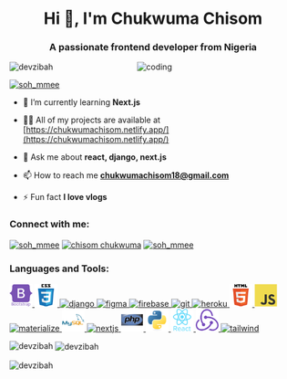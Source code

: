 <h1 align="center">Hi 👋, I'm Chukwuma Chisom</h1>
<h3 align="center">A passionate frontend developer from Nigeria</h3>

<img align="right" alt="coding" width="280" src="https://media4.giphy.com/media/RpJPyxPD7HGHtwyg9z/giphy.gif?cid=ecf05e478n7q7xn2liod0lvz7pcmohihg0mp9d3qtha6aoti&rid=giphy.gif&ct=g">


<p align="left"> <img src="https://komarev.com/ghpvc/?username=devzibah&label=Profile%20views&color=0e75b6&style=flat" alt="devzibah" /> </p>

<p align="left"> <a href="https://twitter.com/soh_mmee" target="blank"><img src="https://img.shields.io/twitter/follow/soh_mmee?logo=twitter&style=for-the-badge" alt="soh_mmee" /></a> </p>

- 🌱 I’m currently learning **Next.js**

- 👨‍💻 All of my projects are available at [https://chukwumachisom.netlify.app/](https://chukwumachisom.netlify.app/)

- 💬 Ask me about **react, django, next.js**

- 📫 How to reach me **chukwumachisom18@gmail.com**

- ⚡ Fun fact **I love vlogs**

<h3 align="left">Connect with me:</h3>
<p align="left">
<a href="https://twitter.com/soh_mmee" target="blank"><img align="center" src="https://raw.githubusercontent.com/rahuldkjain/github-profile-readme-generator/master/src/images/icons/Social/twitter.svg" alt="soh_mmee" height="30" width="40" /></a>
<a href="https://linkedin.com/in/chisom chukwuma" target="blank"><img align="center" src="https://raw.githubusercontent.com/rahuldkjain/github-profile-readme-generator/master/src/images/icons/Social/linked-in-alt.svg" alt="chisom chukwuma" height="30" width="40" /></a>
<a href="https://instagram.com/soh_mmee" target="blank"><img align="center" src="https://raw.githubusercontent.com/rahuldkjain/github-profile-readme-generator/master/src/images/icons/Social/instagram.svg" alt="soh_mmee" height="30" width="40" /></a>
</p>

<h3 align="left">Languages and Tools:</h3>
<p align="left"> <a href="https://getbootstrap.com" target="_blank" rel="noreferrer"> <img src="https://raw.githubusercontent.com/devicons/devicon/master/icons/bootstrap/bootstrap-plain-wordmark.svg" alt="bootstrap" width="40" height="40"/> </a> <a href="https://www.w3schools.com/css/" target="_blank" rel="noreferrer"> <img src="https://raw.githubusercontent.com/devicons/devicon/master/icons/css3/css3-original-wordmark.svg" alt="css3" width="40" height="40"/> </a> <a href="https://www.djangoproject.com/" target="_blank" rel="noreferrer"> <img src="https://cdn.worldvectorlogo.com/logos/django.svg" alt="django" width="40" height="40"/> </a> <a href="https://www.figma.com/" target="_blank" rel="noreferrer"> <img src="https://www.vectorlogo.zone/logos/figma/figma-icon.svg" alt="figma" width="40" height="40"/> </a> <a href="https://firebase.google.com/" target="_blank" rel="noreferrer"> <img src="https://www.vectorlogo.zone/logos/firebase/firebase-icon.svg" alt="firebase" width="40" height="40"/> </a> <a href="https://git-scm.com/" target="_blank" rel="noreferrer"> <img src="https://www.vectorlogo.zone/logos/git-scm/git-scm-icon.svg" alt="git" width="40" height="40"/> </a> <a href="https://heroku.com" target="_blank" rel="noreferrer"> <img src="https://www.vectorlogo.zone/logos/heroku/heroku-icon.svg" alt="heroku" width="40" height="40"/> </a> <a href="https://www.w3.org/html/" target="_blank" rel="noreferrer"> <img src="https://raw.githubusercontent.com/devicons/devicon/master/icons/html5/html5-original-wordmark.svg" alt="html5" width="40" height="40"/> </a> <a href="https://developer.mozilla.org/en-US/docs/Web/JavaScript" target="_blank" rel="noreferrer"> <img src="https://raw.githubusercontent.com/devicons/devicon/master/icons/javascript/javascript-original.svg" alt="javascript" width="40" height="40"/> </a> <a href="https://materializecss.com/" target="_blank" rel="noreferrer"> <img src="https://raw.githubusercontent.com/prplx/svg-logos/5585531d45d294869c4eaab4d7cf2e9c167710a9/svg/materialize.svg" alt="materialize" width="40" height="40"/> </a> <a href="https://www.mysql.com/" target="_blank" rel="noreferrer"> <img src="https://raw.githubusercontent.com/devicons/devicon/master/icons/mysql/mysql-original-wordmark.svg" alt="mysql" width="40" height="40"/> </a> <a href="https://nextjs.org/" target="_blank" rel="noreferrer"> <img src="https://cdn.worldvectorlogo.com/logos/nextjs-2.svg" alt="nextjs" width="40" height="40"/> </a> <a href="https://www.php.net" target="_blank" rel="noreferrer"> <img src="https://raw.githubusercontent.com/devicons/devicon/master/icons/php/php-original.svg" alt="php" width="40" height="40"/> </a> <a href="https://www.python.org" target="_blank" rel="noreferrer"> <img src="https://raw.githubusercontent.com/devicons/devicon/master/icons/python/python-original.svg" alt="python" width="40" height="40"/> </a> <a href="https://reactjs.org/" target="_blank" rel="noreferrer"> <img src="https://raw.githubusercontent.com/devicons/devicon/master/icons/react/react-original-wordmark.svg" alt="react" width="40" height="40"/> </a> <a href="https://redux.js.org" target="_blank" rel="noreferrer"> <img src="https://raw.githubusercontent.com/devicons/devicon/master/icons/redux/redux-original.svg" alt="redux" width="40" height="40"/> </a> <a href="https://tailwindcss.com/" target="_blank" rel="noreferrer"> <img src="https://www.vectorlogo.zone/logos/tailwindcss/tailwindcss-icon.svg" alt="tailwind" width="40" height="40"/> </a> </p>

<p><img align="left" src="https://github-readme-stats.vercel.app/api/top-langs?username=devzibah&show_icons=true&locale=en&layout=compact" alt="devzibah" /></p>

<p>&nbsp;<img align="center" src="https://github-readme-stats.vercel.app/api?username=devzibah&show_icons=true&locale=en" alt="devzibah" /></p>

<p><img align="center" src="https://github-readme-streak-stats.herokuapp.com/?user=devzibah&" alt="devzibah" /></p>

